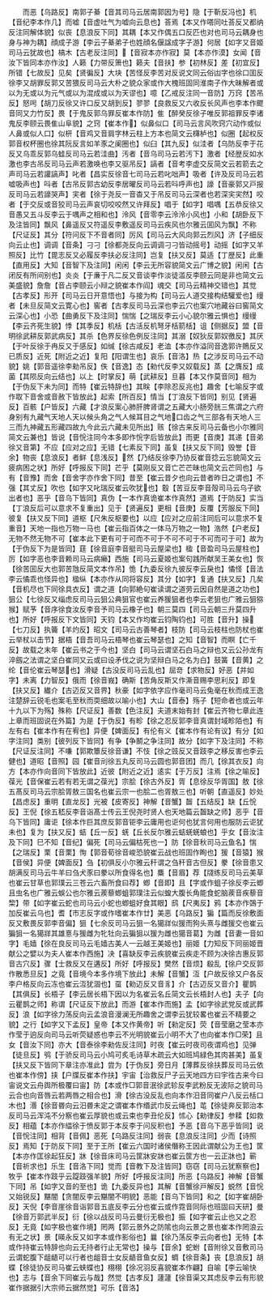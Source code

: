 <!-- { "loadSidebar": true } -->
　　而恶【乌路反】南郭子綦【音其司马云居南郭因为号】隐【于靳反冯也】机【音纪李本作几】而嘘【音虚吐气为嘘向云息也】荅焉【本又作嗒同吐荅反又都纳反注同解体貌】似丧【息浪反下同】其耦【本又作偶五口反匹也对也司马云耦身也身与神为耦】顔成子游【李云子綦弟子也姓顔名偃諡成字子游】何居【如字又音姬司马云犹故也】槁木【古老反注同】【音寂本亦作寂】莫【本亦作漠】女闻【音汝下皆同本亦作汝】人籁【力带反箫也】籁夫【音扶】参【初林反】差【初宜反】所错【七故反】见矣【贤徧反】大块【苦怪反李苦对反说文同云俗凷字也徐口囬反徐李又胡罪反郭又苦猥反司马云大朴之貌众家或作大槐班固同淮南子作大昧解者或以为无或以为元气或以为混成或以为天谬也】噫【乙戒反注同一音防】万窍【苦吊反】怒呺【胡刀反徐又许口反又胡到反】翏翏【良救反又六收反长风声也李本作飂音同又力竹反】畏【于鬼反郭乌罪反崔本作防】隹【醉癸反徐子唯反郭祖罪反李诸鬼反李颐云畏隹山阜貌】之窍【崔本作】似鼻似口【司马云言风吹窍穴动作或似人鼻或似人口】似枅【音鸡又音肩字林云柱上方本也简文云欂栌也】似圈【起权反郭音权杯圈也徐其阮反言如羊豕之阑圈也】似臼【其九反】似洼者【乌防反李于花反又乌乖反郭乌蛙反司马云若洼曲】汚者【音乌司马云若汚下】激者【经歴反如水激也李古吊反司马云声若激唤也李又驱吊反】謞者【音考李虚交反简文云若箭去之声司马云若讙謞声】叱者【昌实反徐音七司马云若叱咄声】吸者【许及反司马云若嘘吸声也】呌者【古吊反郭古幼反李居曜反司马云若呌呼声也】譹【音豪郭又戸报反司马云若譹哭声】宎者【徐于尧反一音杳又于吊反司马云深者也若深宎宎然】咬者【于交反或音狡司马云声哀切咬咬然又许拜反】唱于【如字】唱喁【五恭反徐又音愚又五斗反李云于喁声之相和也】泠风【音零李云泠泠小风也】小和【胡卧反下及注皆同】飘风【鼻遥反又符遥反李敷遥反司马云疾风也尔雅云囬风为飘】不称【尺证反】其分【符问反下不音者同】厉风【司马云大风向郭云烈风】济【子细反向云止也】调调【音条】刁刁【徐都尧反向云调调刁刁皆动摇号】动摇【如字又羊照反】比竹【毘志反又必履反李扶必反注同】岂复【扶又反】莫适【丁歴反】此重【直用反】大知【音智下及注同】闲闲【李云无所容貌简文云广博之貌】闲闲【古闭反有所间别也】炎炎【于亷于凡二反又音谈李作淡徒滥反李颐云同是非也简文云美盛貌】詹詹【音占李颐云小辩之貌崔本作阎】魂交【司马云精神交错也】其觉【古孝反】形开【司马云日开意悟也】与接为构【司马云人道交接构结驩爱也】缦者【未旦反简文云寛心也】窖者【古孝反司马云深也李云穴也案穴地藏谷曰窖简文云深心也】小恐【曲勇反下及注同】惴惴【之瑞反李云小心貌尔雅云惧也】缦缦【李云齐死生貌】悸【其季反】机栝【古活反机弩牙栝箭栝】诅【侧据反】盟【音明徐武耕反郭武病反】其杀【色界反徐色例反注同】其溺【奴狄反郭奴徼反】其厌【于叶反徐于冉反又于感反】如缄【徐古咸反】老洫【本亦作溢同音逸郭许鵙反又已质反】近死【附近之近】复阳【阳谓生也】哀乐【音洛】热【之涉反司马云不动貌】姚【郭音遥徐李勑吊反】佚【音逸】态【勑代反李又奴载反】蒸【之膺反】成菌【其陨反向云结也】以上【时掌反】萌【武耕反】旦暮【本又作莫音同】相为【于伪反下未为同】而特【崔云特辞也】其眹【李除忍反兆也】趣舍【七喻反字或作取下音舍或音赦下皆放此】起索【所百反】情当【丁浪反下皆同】别见【贤遍反】百骸【户皆反】六藏【才浪反案心肺肝脾肾谓之五藏大小肠旁胱三焦谓之六府身别有九藏气天地人天以候头角之气人候耳目之气地口齿之气三部各有天地人三三而九神藏五形藏四故九今此云六藏未见所出】赅【徐古来反司马云备也小尔雅同简文云兼也】皆说【音恱注同今本多即作恱字后皆放此】而更【音庚】其递【音弟徐又音第】不应【应对之应】无错【七素反下同】虽复【扶又反下同】毁誉【音余】物丧【息浪反】者鲜【息浅反】然【乃结反徐李乃协反崔音捻云忘貌简文云疲病困之状】所好【呼报反下同】芒乎【莫刚反又音亡芒芒昧也简文云芒同也】与有【音豫】而舍【音舍字亦作舍下同】昔至【崔云昔夕也向云昔者昨日之谓也】不强【其丈反】吹也【如字又叱瑞反崔云吹犹也】鷇【苦豆反李音殻司马云乌子欲出者也】恶乎【音乌下皆同】真伪【一本作真诡崔本作真然】道焉【于防反】实当【丁浪反后可以意求不复重出】见于【贤遍反】更相【音庚】反覆【芳服反下同】彼复【扶又反下同】道枢【尺朱反枢要也】以应【应对之应前注同后可以意求不复重音】天地一指也万物一马也【崔云指百体之一体马万物之一物】浩然【户老反】无物不然无物不可【崔本此下更有可于可而不可于不可不可于不可而可于可】故为【于伪反下为是皆同】莛【徐音庭李音挺司马云屋梁也】楹【音盈司马云屋柱也】厉【如字恶也李音赖司马云病癞】西施【司马云夏姬也案句践所献吴王美女也】恢【徐苦囬反大也郭苦虺反简文本作吊】恑【九委反徐九彼反李云戾也】憰怪【音法李云憰乖也怪异也】楹纵【本亦作从同将容反】其分【如字】复通【扶又反】几矣【音机尽也下同徐具衣反】谓之道【向郭絶句崔读谓之道劳云因自然是道之功也】狙公【七徐反又缁虑反司马云狙公典狙官也崔云养猨狙者也李云老狙也广雅云狙猕猴】赋芧【音序徐食汝反李音予司马云橡子也】朝三莫四【司马云朝三升莫四升也】所好【呼报反下文皆同】天钧【本又作均崔云钧陶钧也】可胜【音升】操【七刀反】执籥【羊灼反】昭文【司马云古善琴者】枝防【司马云枝柱也防杖也崔云举杖以击节】据梧【音吾司马云梧琴也崔云琴瑟也】之知【音智】而瞑【亡千反】故载之末年【崔云书之于今也】坚白【司马云谓坚石白马之辩也又云公孙龙有淬劔之法谓之坚白崔同又云或曰设矛伐之说为坚辩白马之名为白】鼓簧【音黄】之纶【音伦崔云琴瑟也】滑疑【古没反司马云乱也】屈竒【求物反】好恶【并如字】未离【力智反】俄而【徐音峩】确斯【苦角反斯又作澌音赐李思利反】即复【扶又反】纎介【古迈反又音界】秋豪【如字依字应作毫司马云兔毫在秋而成王逸注楚辞云锐毛也案毛至秋而耎细故以喻小也】大山【音泰】殇子【短命者也或云年十九以下为殇】殊称【尺证反】善数【色注反】夫道末始有封【崔云齐物七章此连上章而班固说在外篇】为是【于伪反】有畛【徐之忍反郭李音真谓封域畛陌也】有左有右【崔本作有在宥也】异便【婢面反】有伦有义【崔本作有论有议】有分【如字注同】类别【彼列反下皆同】有争【争鬭之争注同】故分【如字下及注同】不称【尺证反注同】不嗛【郭欺簟反徐音谦】不忮【徐之豉反又音跂李之移反害也李云健也】道昭【音照】园【崔音刓徐五丸反司马云圆也郭音团】而几【徐其衣反】向方【本亦作向音同下皆放此】近彼【附近之近】逺实【于万反】注焉【徐之喻反】葆光【音保崔云若有若无谓之葆光】宗脍【徐古外反】胥【息徐反华胥国】敖【徐五髙反司马云宗脍胥敖三国名也崔云宗一也脍二也胥敖三也】听朝【直遥反】妙处【昌虑反】重明【直龙反】光被【皮寄反】神解【音蟹】齧【五结反】缺【丘恱反】王倪【徐五嵇反李音诣髙士传云王倪尧时贤人也天地篇云齧缺之师】恶乎【音乌下皆同】庸讵【徐本作巨其庶反郭音钜李云庸用也讵何也犹言何用也服防云讵犹未也】复为【扶又反】蛣【丘一反】蜣【丘长反尔雅云蛣蜣蜣蜋也】乎女【音汝注及下同】巳不知【音纪】偏死【司马云偏枯死也一】防【徐音秋司马云鱼名】惴【之瑞反】栗【音栗】恂【郭音荀徐音峻恐貌崔云战也班固作眴也】猨【音猿】猴【音侯】异便【婢面反】刍【初俱反小尔雅云秆谓之刍秆音古但反】豢【徐音患又胡满反司马云牛羊曰刍犬豕曰豢以所食得名也】麋【音眉】荐【牋练反司马云美草也崔云甘草也郭璞云三苍云六畜所食曰荐】蝍【音即】且【字或作蛆子徐反李云蝍且虫名也广雅云蜈公也尔雅云蒺藜蝍蛆郭璞注云似蝗大腹长角能食蛇脑蒺音疾藜音棃】带【如字崔云蛇也司马云小蛇也蝍蛆好食其眼】鸱【尺夷反】鸦【本亦作鵶于加反崔云乌也】耆【市志反字或作嗜崔本作廿】美恶【乌路反】猵【篇而反徐敷面反又敷畏反郭李音偏】狙【七余反司马云狙一名獦牂似猨而狗头熹与雌猨交也崔云猵狙一名獦牂其雄憙与猨雌为牝牡向云猵狙以猨为雌也獦音葛】为雌【音妻一音如字】毛嫱【徐在良反司马云毛嫱古美人一云越王美姬也】丽姬【力知反下同丽姬晋献公之嬖以为夫人崔本作西施】决【喜缺反李云疾貌崔云疾走不顾为决徐古惠反郭音古穴反】骤【士救反又在遘反】所好【呼报反】樊然【音烦】殽乱【徐户交反郭作散悉旦反】之竟【音境今本多作境下放此】未解【音蟹】沍【户故反徐又户各反李户格反向云冻也崔云沍犹涸也】虿【勑迈反又音豸】介【古迈反又音介】瞿鹊【其俱反】长梧子【李云居长梧下因以为名崔云名丘简文云长梧封人也】夫子【向云瞿鹊之师】称谓【尺证反下放此】而游【崔本作而施】孟【如字徐武党反或武葬反】浪【如字徐力荡反向云孟浪音漫澜无所趣舍之谓李云犹较畧也崔云不精要之貌】之行【如字又下孟反】皇帝【本又作黄帝】听【勑定反】荧【音莹磨之莹本亦作莹于逈反向司马云听荧疑惑也李云不光明貌崔云小明不大了也向崔本作□荣】且女【音汝下同】亦大【音泰徐李勑佐反注同】时夜【崔云时夜司夜谓鸡也】见弹【徒旦反】鸮【于骄反司马云小鸠可炙毛诗草木疏云大如班鸠緑色其肉甚美】虽复【扶又反下皆同下章注亦准此】尝为【于伪反】旁日月【薄葬反徐扶葬反司马云依也崔本作傍】挟【户牒反崔本作扶】宇宙【治救反尸子云天地四方曰宇徃古来今曰宙说文云舟舆所极覆曰宙】防【本或作□郭音泯徐武轸反李武粉反无波际之貌司马云合也向音唇云若两唇之相合也】滑【徐古没反乱也向本作汨音同崔户八反云栝口木也】湣【徐音昬向云汨昬未定之谓崔本作缗武巾反云绳也】芚【徐徒奔反郭治本反司马云浑沌不分察也崔云厚貌也或云束也李丑伦反】怵心【勑律反】参糅【如救反】相蕴【本亦作緼徐于愤反郭于本反李于问反积也】予恶【音乌下恶乎皆同】说【音恱注同】相背【音佩】恶死【乌路反注同】弱丧【息浪反注同】少而【诗照反】焉知【于防反下同】至于王所【崔云六国时诸侯僭称王因此谓献公为王也】筐【本亦作匡徐起狂反】牀【徐音床司马云筐牀安牀也崔云筐方也一云正牀也】蕲【音祈求也】乐生【音洛下同】觉而【音教下及注皆同】窃窃【司马云犹察察也】牧乎【崔本作跂乎云踶跂强羊貌】所好【呼报反注同】所恶【乌路反】神解【音蟹下同】吊【如字又音的至也】诡【九委反异也】其解【音蟹徐戸解反】蜕然【音恱又始锐反】黮闇【贪闇反李云黮闇不明貌】恶能【音乌下皆同】和之【如字崔胡卧反】天倪【李音崖徐音诣郭音五底反李云分也崔云或作霓音同际也班固曰天研】曼【徐音万郭武半反】衍【徐以战反司马云曼衍无极也】振【如字崔云止也又之忍反】无竟【如字极也崔作境】罔两【郭云景外之防隂也向云景之景也崔本作罔浪云有无之状】景【暎永反又如字本或作影俗也】曩【徐乃荡反李云向者也】无特【本或作持崔云特辞也向云无持者行止无常也】操与【音余】蛇蚹【音附徐又音敷司马云谓蛇腹下龃龉可以行者也龃音士女反龉音鱼女反】蜩【徐音条】丧【息浪反】胡蝶【徐徒协反司马崔云蛱蝶也】栩栩【徐况羽反喜貌崔本作翩】自喻【李云喻快也】志与【音余下同崔云与哉】然觉【古孝反】蘧蘧【徐音渠又其虑反李云有形貌崔作据据引大宗师云据然觉】可乐【音洛】
